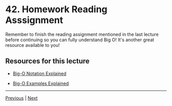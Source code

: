 # 42. Homework Reading Asssignment

Remember to finish the reading assignment mentioned in the last lecture before continuing so you can fully understand Big O! It's another great resource available to you!

##  Resources for this lecture

* [Big-O Notation Explained](http://stackoverflow.com/questions/487258/plain-english-explanation-of-big-o/487278#487278)

* [Big-O Examples Explained](http://stackoverflow.com/questions/2307283/what-does-olog-n-mean-exactly)

---

[Previous](./41_Big-O-Examples.md) | [Next](./43_Big-O-for-Python-Data-Structures.md)
